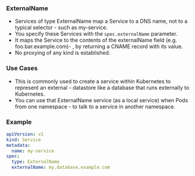 ### ExternalName
- Services of type ExternalName map a Service to a DNS name, not to a typical selector - such as my-service.
- You specify these Services with the `spec.externalName` parameter.
- It maps the Service to the contents of the externalName field (e.g. foo.bar.example.com)- , by returning a CNAME record with its value.
- No proxying of any kind is established.

### Use Cases
- This is commonly used to create a service within Kubernetes to represent an external - datastore like a database that runs externally to Kubernetes.
- You can use that ExternalName service (as a local service) when Pods from one namespace - to talk to a service in another namespace.

### Example
```yml
apiVersion: v1
kind: Service
metadata:
  name: my-service
spec:
  type: ExternalName
  externalName: my.database.example.com
```